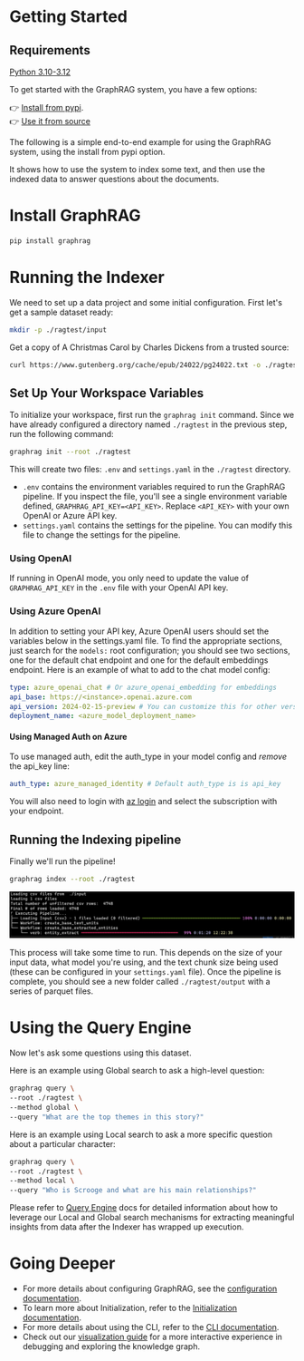 # Getting Started

## Requirements

[Python 3.10-3.12](https://www.python.org/downloads/)

To get started with the GraphRAG system, you have a few options:

👉 [Install from pypi](https://pypi.org/project/graphrag/). <br/>
👉 [Use it from source](developing.md)<br/>

The following is a simple end-to-end example for using the GraphRAG system, using the install from pypi option.

It shows how to use the system to index some text, and then use the indexed data to answer questions about the documents.

# Install GraphRAG

```bash
pip install graphrag
```

# Running the Indexer

We need to set up a data project and some initial configuration. First let's get a sample dataset ready:

```sh
mkdir -p ./ragtest/input
```

Get a copy of A Christmas Carol by Charles Dickens from a trusted source:

```sh
curl https://www.gutenberg.org/cache/epub/24022/pg24022.txt -o ./ragtest/input/book.txt
```

## Set Up Your Workspace Variables

To initialize your workspace, first run the `graphrag init` command.
Since we have already configured a directory named `./ragtest` in the previous step, run the following command:

```sh
graphrag init --root ./ragtest
```

This will create two files: `.env` and `settings.yaml` in the `./ragtest` directory.

- `.env` contains the environment variables required to run the GraphRAG pipeline. If you inspect the file, you'll see a single environment variable defined,
  `GRAPHRAG_API_KEY=<API_KEY>`. Replace `<API_KEY>` with your own OpenAI or Azure API key.
- `settings.yaml` contains the settings for the pipeline. You can modify this file to change the settings for the pipeline.
  <br/>

### Using OpenAI

If running in OpenAI mode, you only need to update the value of `GRAPHRAG_API_KEY` in the `.env` file with your OpenAI API key.

### Using Azure OpenAI

In addition to setting your API key, Azure OpenAI users should set the variables below in the settings.yaml file. To find the appropriate sections, just search for the `models:` root configuration; you should see two sections, one for the default chat endpoint and one for the default embeddings endpoint. Here is an example of what to add to the chat model config:

```yaml
type: azure_openai_chat # Or azure_openai_embedding for embeddings
api_base: https://<instance>.openai.azure.com
api_version: 2024-02-15-preview # You can customize this for other versions
deployment_name: <azure_model_deployment_name>
```

#### Using Managed Auth on Azure
To use managed auth, edit the auth_type in your model config and *remove* the api_key line:

```yaml
auth_type: azure_managed_identity # Default auth_type is is api_key
```

You will also need to login with [az login](https://learn.microsoft.com/en-us/cli/azure/authenticate-azure-cli) and select the subscription with your endpoint.

## Running the Indexing pipeline

Finally we'll run the pipeline!

```sh
graphrag index --root ./ragtest
```

![pipeline executing from the CLI](img/pipeline-running.png)

This process will take some time to run. This depends on the size of your input data, what model you're using, and the text chunk size being used (these can be configured in your `settings.yaml` file).
Once the pipeline is complete, you should see a new folder called `./ragtest/output` with a series of parquet files.

# Using the Query Engine

Now let's ask some questions using this dataset.

Here is an example using Global search to ask a high-level question:

```sh
graphrag query \
--root ./ragtest \
--method global \
--query "What are the top themes in this story?"
```

Here is an example using Local search to ask a more specific question about a particular character:

```sh
graphrag query \
--root ./ragtest \
--method local \
--query "Who is Scrooge and what are his main relationships?"
```

Please refer to [Query Engine](query/overview.md) docs for detailed information about how to leverage our Local and Global search mechanisms for extracting meaningful insights from data after the Indexer has wrapped up execution.

# Going Deeper

- For more details about configuring GraphRAG, see the [configuration documentation](config/overview.md).
- To learn more about Initialization, refer to the [Initialization documentation](config/init.md).
- For more details about using the CLI, refer to the [CLI documentation](cli.md).
- Check out our [visualization guide](visualization_guide.md) for a more interactive experience in debugging and exploring the knowledge graph.
